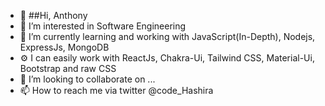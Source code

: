 - 👋 ##Hi, Anthony
- 👀 I’m interested in Software Engineering
- 🌱 I’m currently learning and working with JavaScript(In-Depth), Nodejs, ExpressJs, MongoDB
- ⚙️ I can easily work with ReactJs, Chakra-Ui, Tailwind CSS, Material-Ui, Bootstrap and raw CSS
- 💞️ I’m looking to collaborate on ...
- 📫 How to reach me via twitter @code_Hashira

<!---
TYDev01/TYDev01 is a ✨ special ✨ repository because its `README.md` (this file) appears on your GitHub profile.
You can click the Preview link to take a look at your changes.
--->
